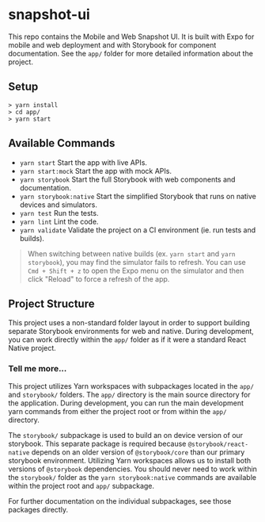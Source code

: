 # snapshot-ui

This repo contains the Mobile and Web Snapshot UI. It is built with
Expo for mobile and web deployment and with Storybook for component
documentation. See the `app/` folder for more detailed information
about the project.

## Setup

    > yarn install
    > cd app/
    > yarn start

## Available Commands

- `yarn start` Start the app with live APIs.
- `yarn start:mock` Start the app with mock APIs.
- `yarn storybook` Start the full Storybook with web components and documentation.
- `yarn storybook:native` Start the simplified Storybook that runs on native devices and simulators.
- `yarn test` Run the tests.
- `yarn lint` Lint the code.
- `yarn validate` Validate the project on a CI environment (ie. run tests and builds).

> When switching between native builds (ex. `yarn start` and `yarn storybook`), you
> may find the simulator fails to refresh. You can use `Cmd + Shift + z` to open
> the Expo menu on the simulator and then click "Reload" to force a refresh of the app.

## Project Structure

This project uses a non-standard folder layout in order to support
building separate Storybook environments for web and native. During
development, you can work directly within the `app/` folder as if it were
a standard React Native project.

### Tell me more...

This project utilizes Yarn workspaces with subpackages located in the
`app/` and `storybook/` folders. The `app/` directory is the main source
directory for the application. During development, you can run the main
development yarn commands from either the project root or from within
the `app/` directory.

The `storybook/` subpackage is used to build an on device version of our
storybook. This separate package is required because `@storybook/react-native`
depends on an older version of `@storybook/core` than our primary storybook
environment. Utilizing Yarn workspaces allows us to install both versions
of `@storybook` dependencies. You should never need to work within the
`storybook/` folder as the `yarn storybook:native` commands are available
within the project root and `app/` subpackage.

For further documentation on the individual subpackages, see those packages directly.


